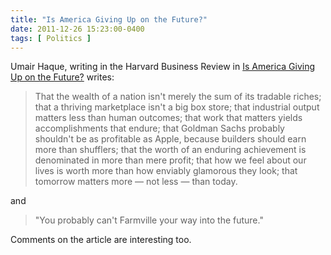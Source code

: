 ```yaml
---
title: "Is America Giving Up on the Future?"
date: 2011-12-26 15:23:00-0400
tags: [ Politics ]
---
```


Umair Haque, writing in the Harvard Business Review in [Is America Giving Up on the Future?](http://blogs.hbr.org/haque/2011/09/is_america_giving_up_on_the_fu.html) writes:

> That the wealth of a nation isn't merely the sum of its tradable riches; that a thriving marketplace isn't a big box store; that industrial output matters less than human outcomes; that work that matters yields accomplishments that endure; that Goldman Sachs probably shouldn't be as profitable as Apple, because builders should earn more than shufflers; that the worth of an enduring achievement is denominated in more than mere profit; that how we feel about our lives is worth more than how enviably glamorous they look; that tomorrow matters more — not less — than today.

and

> "You probably can't Farmville your way into the future."

Comments on the article are interesting too.
